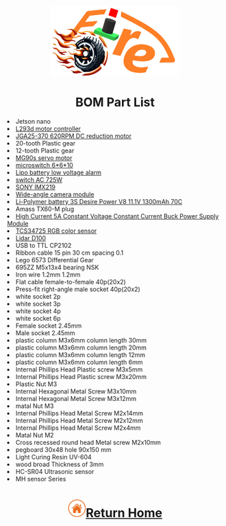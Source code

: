 <div align="center"><img src="../../other/img/logo.png" width="300" alt=" logo"></div>  

# <div align="center">BOM Part List </div>
<li>Jetson nano</a></li> 
<li><a href="https://atceiling.blogspot.com/2019/08/arduino54l293d.html" target="_blank">L293d motor controller</a></li>
<li><a href="https://abra-electronics.com/electromechanical/motors/gear-motors/metal-gearmotors/jga25-370-series/jga25-370-24v-620rpm-jga25-370-geared-dc-motor-for-diy-projects-and-car-kits-24vdc.html">JGA25-370 620RPM DC reduction motor</a></li>  
<li>20-tooth Plastic gear<br></li>
<li>12-tooth Plastic gear<br></li>
<li><a href="https://www.amazon.com/-/zh_TW/dp/B0BFQLNDPM">MG90s servo motor</a></li>    
<li><a href="https://www.amazon.ae/XLX-B3f-4055-Momentary-Tactile-Button/dp/B07NWDHH41">microswitch 6*6*10</a></li>  
<li><a href="https://www.amazon.in/Invento-Battery-Voltage-Indicator-Checker/dp/B072V44Q5Z">Lipo battery low voltage alarm </a></li>  
<li><a href="https://shopee.tw/%E6%90%96%E9%A0%AD%E9%96%8B%E9%97%9C-3A-250VAC-6A-125VAC-MTS-1%E9%80%A3%E5%8B%95%E9%96%8B%E9%97%9C-B5031-%E5%A4%A7%E6%B4%8B%E5%9C%8B%E9%9A%9B%E9%9B%BB%E5%AD%90-i.26482219.490434892" target="_blank">switch AC 725W</a></li>     
<li><a href="https://shopee.tw/TW1678-IMX219-D160-800%E8%90%AC%E5%83%8F%E7%B4%A0%E6%94%9D%E5%83%8F%E9%A0%AD-%E8%A6%96%E8%A7%92160%E5%BA%A6-Jetson-Nano%E3%80%81Pi-Camera-i.6760059.5415151583?sp_atk=4817fa1a-e0f8-44e6-96cf-178fd8fe5e27&xptdk=4817fa1a-e0f8-44e6-96cf-178fd8fe5e27" target="_blank">SONY IMX219</a></li>
<li><a href="https://tw.bid.yahoo.com/item/100634748049?guccounter=1&guce_referrer=aHR0cHM6Ly93d3cuZ29vZ2xlLmNvbS8&guce_referrer_sig=AQAAACAMnYqFfzgRAxVALToNPsaB6L2MS4Pb3BmsPARIVdrC-OipPD0RF21EADxV8X29RhEkK1aZl6IFx15lczlh4SzEKJ45iY-dsG70aVSJeXZQa7oDaYVRxz3bwK1LBZwmp8zcnfCuKJGO6tSPFML-zggoSs3cfdTKau4sH0SZoPsZ" target="_blank">Wide-angle camera module </a></li>
<li><a href="https://shopee.tw/product/17393576/2036942264?gclid=Cj0KCQjw6KunBhDxARIsAKFUGs9xoiZB_LrSF3X4XfnN1sxM-tjzbX4T2Sw9XD0c0Rfc_tkPkczAbBcaApCXEALw_wcB">Li-Polymer battery 3S Desire Power V8 11.1V 1300mAh 70C </a></li>
<li>Amass TX60-M plug<br></li>
<li><a href="https://www.amazon.com/NOYITO-DC-DC-Power-Supply-Module/dp/B07G456MS8">High Current 5A Constant Voltage Constant Current Buck Power Supply Module</a></li>  
<li><a href="https://www.amazon.com/-/zh_TW/TCS34725/dp/B0BBLXXJ4Q">TCS34725 RGB color sensor</a></li>
<li><a href="https://www.robotshop.com/products/ldrobot-d100-lidar-kit">Lidar D100</a></li>
<li>USB to TTL CP2102<br></li>  
<li>Ribbon cable 15 pin 30 cm spacing 0.1<br></li>
<li>Lego 6573 Differential Gear<br></li>
<li>695ZZ M5x13x4 bearing NSK<br></li>
<li>Iron wire 1.2mm 1.2mm<br></li>
<li>Flat cable female-to-female 40p(20x2)<br></li>
<li>Press-fit right-angle male socket 40p(20x2)<br></li>
<li>white socket 2p<br></li>
<li>white socket 3p<br></li>
<li>white socket 4p<br></li>
<li>white socket 6p<br></li>
<li>Female socket 2.45mm<br></li>
<li>Male socket 2.45mm<br></li>
<li>plastic column M3x6mm column length 30mm<br></li>
<li>plastic column M3x6mm column length 20mm<br></li>
<li>plastic column M3x6mm column length 12mm<br></li>
<li>plastic column M3x6mm column length 6mm<br></li>
<li>Internal Phillips Head Plastic screw M3x5mm<br></li>
<li>Internal Phillips Head Plastic screw M3x20mm<br></li>
<li>Plastic Nut M3<br></li>
<li>Internal Hexagonal Metal Screw M3x10mm<br></li>
<li>Internal Hexagonal Metal Screw M3x12mm<br></li>
<li>matal Nut M3<br></li>
<li>Internal Phillips Head Metal Screw M2x14mm<br></li>
<li>Internal Phillips Head Metal Screw M2x12mm<br></li>
<li>Internal Phillips Head Metal Screw M2x4mm<br></li>
<li>Matal Nut M2<br></li>
<li>Cross recessed round head Metal screw M2x10mm<br></li>
<li>pegboard 30x48 hole 90x150 mm<br></li>
<li>Light Curing Resin UV-604<br></li>
<li>wood broad Thickness of 3mm<br></li>
<li>HC-SR04 Ultrasonic sensor <br></li>
<li>MH sensor Series <br></li>

# <div align="center">![HOME](../../other/img/home.png)[Return Home](../../)</div>  
